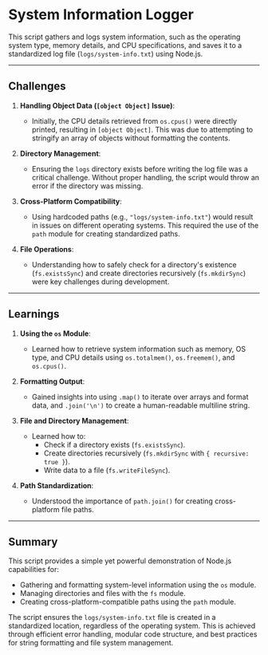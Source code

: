 # System Information Logger

This script gathers and logs system information, such as the operating system type, memory details, and CPU specifications, and saves it to a standardized log file (`logs/system-info.txt`) using Node.js.

---

## Challenges

1. **Handling Object Data (`[object Object]` Issue)**:
   - Initially, the CPU details retrieved from `os.cpus()` were directly printed, resulting in `[object Object]`. This was due to attempting to stringify an array of objects without formatting the contents.
   
2. **Directory Management**:
   - Ensuring the `logs` directory exists before writing the log file was a critical challenge. Without proper handling, the script would throw an error if the directory was missing.
   
3. **Cross-Platform Compatibility**:
   - Using hardcoded paths (e.g., `"logs/system-info.txt"`) would result in issues on different operating systems. This required the use of the `path` module for creating standardized paths.

4. **File Operations**:
   - Understanding how to safely check for a directory's existence (`fs.existsSync`) and create directories recursively (`fs.mkdirSync`) were key challenges during development.

---

## Learnings

1. **Using the `os` Module**:
   - Learned how to retrieve system information such as memory, OS type, and CPU details using `os.totalmem()`, `os.freemem()`, and `os.cpus()`.

2. **Formatting Output**:
   - Gained insights into using `.map()` to iterate over arrays and format data, and `.join('\n')` to create a human-readable multiline string.

3. **File and Directory Management**:
   - Learned how to:
     - Check if a directory exists (`fs.existsSync`).
     - Create directories recursively (`fs.mkdirSync` with `{ recursive: true }`).
     - Write data to a file (`fs.writeFileSync`).

4. **Path Standardization**:
   - Understood the importance of `path.join()` for creating cross-platform file paths.

---

## Summary

This script provides a simple yet powerful demonstration of Node.js capabilities for:
- Gathering and formatting system-level information using the `os` module.
- Managing directories and files with the `fs` module.
- Creating cross-platform-compatible paths using the `path` module.

The script ensures the `logs/system-info.txt` file is created in a standardized location, regardless of the operating system. This is achieved through efficient error handling, modular code structure, and best practices for string formatting and file system management.
